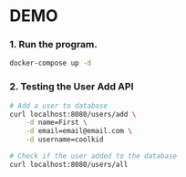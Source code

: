 # DEMO

### 1. Run the program.
```bash
docker-compose up -d
```

### 2. Testing the User Add API
```bash
# Add a user to database
curl localhost:8080/users/add \
    -d name=First \
    -d email=email@email.com \
    -d username=coolkid

# Check if the user added to the database
curl localhost:8080/users/all
```